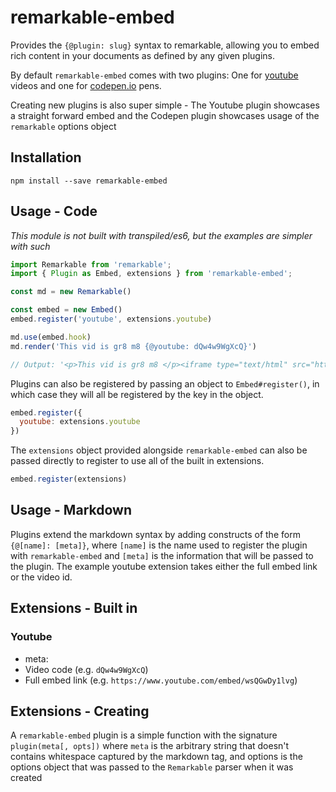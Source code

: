 # remarkable-embed
Provides the `{@plugin: slug}` syntax to remarkable, allowing you to embed rich content in your documents as defined
by any given plugins.

By default `remarkable-embed` comes with two plugins: One for [youtube](https://youtube.com) videos and one for [codepen.io](https://codepen.io) pens.

Creating new plugins is also super simple - The Youtube plugin showcases a straight forward embed and the Codepen plugin showcases usage of the `remarkable` options object

## Installation
`npm install --save remarkable-embed`

## Usage - Code

_This module is not built with transpiled/es6, but the examples are simpler with such_

```javascript
import Remarkable from 'remarkable';
import { Plugin as Embed, extensions } from 'remarkable-embed';

const md = new Remarkable()

const embed = new Embed()
embed.register('youtube', extensions.youtube)

md.use(embed.hook)
md.render('This vid is gr8 m8 {@youtube: dQw4w9WgXcQ}')

// Output: '<p>This vid is gr8 m8 </p><iframe type="text/html" src="https://www.youtube.com/embed/dQw4w9WgXcQ" frameborder="0"></iframe>'
```

Plugins can also be registered by passing an object to `Embed#register()`, in which case they will all
be registered by the key in the object.

```javascript
embed.register({
  youtube: extensions.youtube
})
```

The `extensions` object provided alongside `remarkable-embed` can also be passed directly to register to use
all of the built in extensions.

```javascript
embed.register(extensions)
```

## Usage - Markdown
Plugins extend the markdown syntax by adding constructs of the form `{@[name]: [meta]}`, where `[name]` 
is the name used to register the plugin with `remarkable-embed` and `[meta]` is the information that will
be passed to the plugin. The example youtube extension takes either the full embed link or the video id.

## Extensions - Built in

### Youtube
- meta:
 - Video code (e.g. `dQw4w9WgXcQ`)
 - Full embed link (e.g. `https://www.youtube.com/embed/wsQGwDy1lvg`)

## Extensions - Creating
A `remarkable-embed` plugin is a simple function with the signature `plugin(meta[, opts])` where `meta` is the arbitrary
string that doesn't contains whitespace captured by the markdown tag, and options is the options object that was passed to the `Remarkable` parser when it was created
